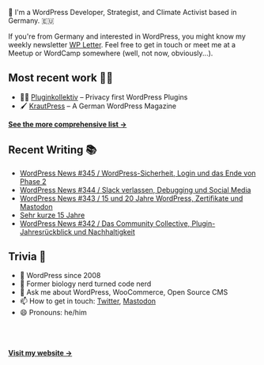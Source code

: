👋 I'm a WordPress Developer, Strategist, and Climate Activist based in Germany. 🇪🇺

If you're from Germany and interested in WordPress, you might know my weekly newsletter [WP Letter](https://wpletter.de/). Feel free to get in touch or meet me at a Meetup or WordCamp somewhere (well, not now, obviously...).


## Most recent work 👷‍♂️

- 👨‍💻 [Pluginkollektiv](https://github.com/pluginkollektiv) – Privacy first WordPress Plugins
- 🖌️ [KrautPress](https://krautpress.de) – A German WordPress Magazine

**[See the more comprehensive list &rarr;](https://simonkraft.com/what-i-do)**


## Recent Writing 📚

<!-- BLOG-POST-LIST:START -->
- [WordPress News #345 / WordPress-Sicherheit, Login und das Ende von Phase 2](https://feed.wpletter.de/link/14399/15958050/345)
- [WordPress News #344 / Slack verlassen, Debugging und Social Media](https://feed.wpletter.de/link/14399/15944409/344)
- [WordPress News #343 / 15 und 20 Jahre WordPress, Zertifikate und Mastodon](https://feed.wpletter.de/link/14399/15930361/343)
- [Sehr kurze 15 Jahre](https://simon.blog/2023/kurze-15-jahre/)
- [WordPress News #342 / Das Community Collective, Plugin-Jahresrückblick und Nachhaltigkeit](https://feed.wpletter.de/link/14399/15878560/342)
<!-- BLOG-POST-LIST:END -->


## Trivia 🤪

- 👴 WordPress since 2008
- 🌱 Former biology nerd turned code nerd
- 💬 Ask me about WordPress, WooCommerce, Open Source CMS
- 📫 How to get in touch: [Twitter](https://twitter.com/krafit), [Mastodon](https://dewp.space/@simon)
- 😄 Pronouns: he/him

<br/><br/><br/>
**[Visit my website &rarr;](https://simonkraft.com)**